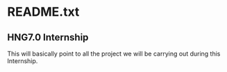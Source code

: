# README.txt

## HNG7.0 Internship

This will basically point to all the project we will be carrying out during this Internship.
